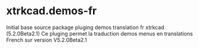 # xtrkcad.demos-fr
Initial base source package pluging demos translation fr xtrkcad (5.2.0Beta2.1)
Ce pluging permet la traduction demos menus en translations French sur version V5.2.0Beta2.1
